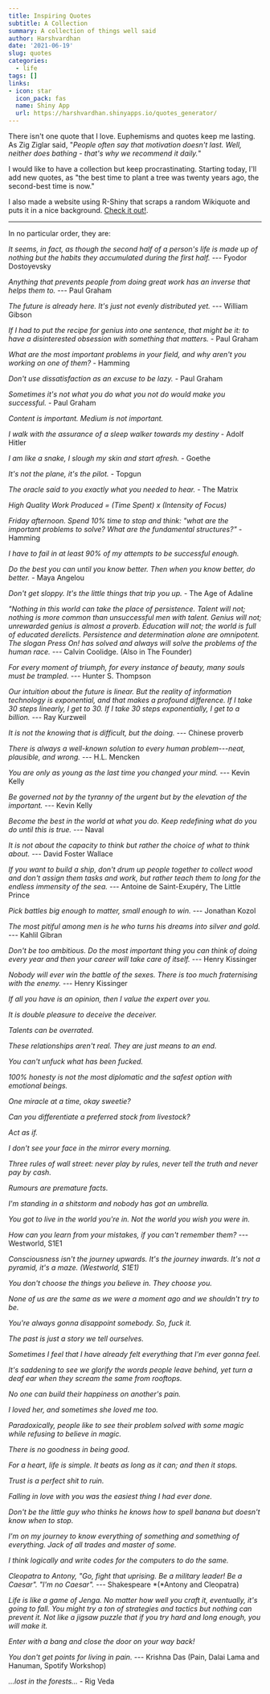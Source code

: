 ```yaml
---
title: Inspiring Quotes
subtitle: A Collection
summary: A collection of things well said
author: Harshvardhan
date: '2021-06-19'
slug: quotes
categories:
  - life
tags: []
links:
- icon: star
  icon_pack: fas
  name: Shiny App
  url: https://harshvardhan.shinyapps.io/quotes_generator/
---
```


There isn't one quote that I love. Euphemisms and quotes keep me lasting. As Zig Ziglar said, "*People often say that motivation doesn't last. Well, neither does bathing - that's why we recommend it daily.*"

I would like to have a collection but keep procrastinating. Starting today, I'll add new quotes, as "the best time to plant a tree was twenty years ago, the second-best time is now."

I also made a website using R-Shiny that scraps a random Wikiquote and puts it in a nice background. [Check it out!](https://harshvardhan.shinyapps.io/quotes_generator/).

------------------------------------------------------------------------

In no particular order, they are:

*It seems, in fact, as though the second half of a person's life is made up of nothing but the habits they accumulated during the first half.* --- Fyodor Dostoyevsky

*Anything that prevents people from doing great work has an inverse that helps them to.* --- Paul Graham

*The future is already here. It's just not evenly distributed yet.* --- William Gibson

*If I had to put the recipe for genius into one sentence, that might be it: to have a disinterested obsession with something that matters.* - Paul Graham

*What are the most important problems in your field, and why aren't you working on one of them?* - Hamming

*Don't use dissatisfaction as an excuse to be lazy.* - Paul Graham

*Sometimes it's not what you do what you not do would make you successful.* - Paul Graham

*Content is important. Medium is not important.*

*I walk with the assurance of a sleep walker towards my destiny* - Adolf Hitler

*I am like a snake, I slough my skin and start afresh.* - Goethe

*It's not the plane, it's the pilot.* - Topgun

*The oracle said to you exactly what you needed to hear.* - The Matrix

*High Quality Work Produced = (Time Spent) x (Intensity of Focus)*

*Friday afternoon. Spend 10% time to stop and think: "what are the important problems to solve? What are the fundamental structures?"* - Hamming

*I have to fail in at least 90% of my attempts to be successful enough.*

*Do the best you can until you know better. Then when you know better, do better.* - Maya Angelou

*Don't get sloppy. It's the little things that trip you up.* - The Age of Adaline

*"Nothing in this world can take the place of persistence. Talent will not; nothing is more common than unsuccessful men with talent. Genius will not; unrewarded genius is almost a proverb. Education will not; the world is full of educated derelicts. Persistence and determination alone are omnipotent. The slogan Press On! has solved and always will solve the problems of the human race.* --- Calvin Coolidge. (Also in The Founder)

*For every moment of triumph, for every instance of beauty, many souls must be trampled. ---* Hunter S. Thompson

*Our intuition about the future is linear. But the reality of information technology is exponential, and that makes a profound difference. If I take 30 steps linearly, I get to 30. If I take 30 steps exponentially, I get to a billion. ---* Ray Kurzweil

*It is not the knowing that is difficult, but the doing.* --- Chinese proverb

*There is always a well-known solution to every human problem---neat, plausible, and wrong.* --- H.L. Mencken

*You are only as young as the last time you changed your mind.* --- Kevin Kelly

*Be governed not by the tyranny of the urgent but by the elevation of the important.* --- Kevin Kelly

*Become the best in the world at what you do. Keep redefining what do you do until this is true.* --- Naval

*It is not about the capacity to think but rather the choice of what to think about.* --- David Foster Wallace

*If you want to build a ship, don't drum up people together to collect wood and don't assign them tasks and work, but rather teach them to long for the endless immensity of the sea. ---* Antoine de Saint-Exupéry, The Little Prince

*Pick battles big enough to matter, small enough to win.* --- Jonathan Kozol

*The most pitiful among men is he who turns his dreams into silver and gold.* --- Kahlil Gibran

*Don't be too ambitious. Do the most important thing you can think of doing every year and then your career will take care of itself.* --- Henry Kissinger

*Nobody will ever win the battle of the sexes. There is too much fraternising with the enemy.* --- Henry Kissinger

*If all you have is an opinion, then I value the expert over you.*

*It is double pleasure to deceive the deceiver.*

*Talents can be overrated.*

*These relationships aren't real. They are just means to an end.*

*You can't unfuck what has been fucked.*

*100% honesty is not the most diplomatic and the safest option with emotional beings.*

*One miracle at a time, okay sweetie?*

*Can you differentiate a preferred stock from livestock?*

*Act as if.*

*I don't see your face in the mirror every morning.*

*Three rules of wall street: never play by rules, never tell the truth and never pay by cash.*

*Rumours are premature facts.*

*I'm standing in a shitstorm and nobody has got an umbrella.*

*You got to live in the world you're in. Not the world you wish you were in.*

*How can you learn from your mistakes, if you can't remember them?* --- Westworld, S1E1

*Consciousness isn't the journey upwards. It's the journey inwards. It's not a pyramid, it's a maze. (Westworld, S1E1)*

*You don't choose the things you believe in. They choose you.*

*None of us are the same as we were a moment ago and we shouldn't try to be.*

*You're always gonna disappoint somebody. So, fuck it.*

*The past is just a story we tell ourselves.*

*Sometimes I feel that I have already felt everything that I'm ever gonna feel.*

*It's saddening to see we glorify the words people leave behind, yet turn a deaf ear when they scream the same from rooftops.*

*No one can build their happiness on another's pain.*

*I loved her, and sometimes she loved me too.*

*Paradoxically, people like to see their problem solved with some magic while refusing to believe in magic.*

*There is no goodness in being good.*

*For a heart, life is simple. It beats as long as it can; and then it stops.*

*Trust is a perfect shit to ruin.*

*Falling in love with you was the easiest thing I had ever done.*

*Don't be the little guy who thinks he knows how to spell banana but doesn't know when to stop.*

*I'm on my journey to know everything of something and something of everything. Jack of all trades and master of some.*

*I think logically and write codes for the computers to do the same.*

*Cleopatra to Antony, "Go, fight that uprising. Be a military leader! Be a Caesar". "I'm no Caesar". ---* Shakespeare *(*Antony and Cleopatra)

*Life is like a game of Jenga. No matter how well you craft it, eventually, it's going to fall. You might try a ton of strategies and tactics but nothing can prevent it. Not like a jigsaw puzzle that if you try hard and long enough, you will make it.*

*Enter with a bang and close the door on your way back!*

*You don't get points for living in pain. ---* Krishna Das (Pain, Dalai Lama and Hanuman, Spotify Workshop)

*...lost in the forests...* - Rig Veda
